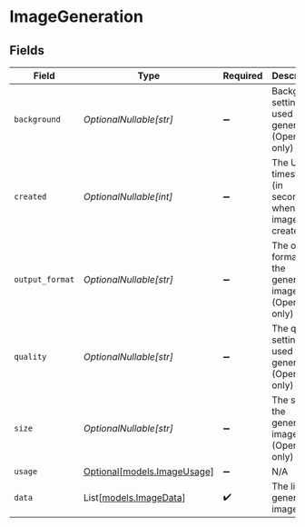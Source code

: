 # ImageGeneration


## Fields

| Field                                                          | Type                                                           | Required                                                       | Description                                                    |
| -------------------------------------------------------------- | -------------------------------------------------------------- | -------------------------------------------------------------- | -------------------------------------------------------------- |
| `background`                                                   | *OptionalNullable[str]*                                        | :heavy_minus_sign:                                             | Background settings used in generation (OpenAI only)           |
| `created`                                                      | *OptionalNullable[int]*                                        | :heavy_minus_sign:                                             | The Unix timestamp (in seconds) of when the image was created. |
| `output_format`                                                | *OptionalNullable[str]*                                        | :heavy_minus_sign:                                             | The output format of the generated image (OpenAI only)         |
| `quality`                                                      | *OptionalNullable[str]*                                        | :heavy_minus_sign:                                             | The quality setting used for generation (OpenAI only)          |
| `size`                                                         | *OptionalNullable[str]*                                        | :heavy_minus_sign:                                             | The size of the generated image (OpenAI only)                  |
| `usage`                                                        | [Optional[models.ImageUsage]](../models/imageusage.md)         | :heavy_minus_sign:                                             | N/A                                                            |
| `data`                                                         | List[[models.ImageData](../models/imagedata.md)]               | :heavy_check_mark:                                             | The list of generated images.                                  |